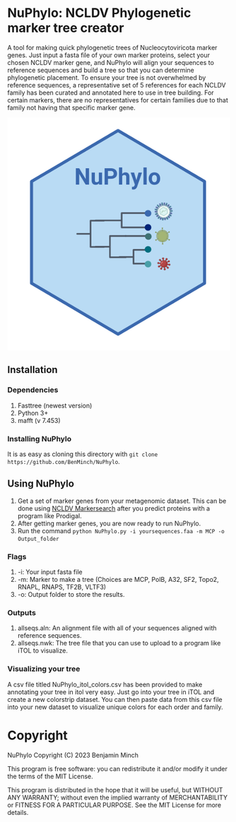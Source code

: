 # NuPhylo: NCLDV Phylogenetic marker tree creator
A tool for making quick phylogenetic trees of Nucleocytoviricota marker genes. Just input a fasta file of your own marker proteins, select your chosen NCLDV marker gene, and NuPhylo will align your sequences to reference sequences and build a tree so that you can determine phylogenetic placement. To ensure your tree is not overwhelmed by reference sequences, a representative set of 5 references for each NCLDV family has been curated and annotated here to use in tree building. For certain markers, there are no representatives for certain families due to that family not having that specific marker gene. 


![alt text](https://github.com/BenMinch/NuPhylo/blob/main/logo.png)


## Installation

### Dependencies
1. Fasttree (newest version)
2. Python 3+
3. mafft (v 7.453)

### Installing NuPhylo

It is as easy as cloning this directory with `git clone https://github.com/BenMinch/NuPhylo`. 

## Using NuPhylo

1. Get a set of marker genes from your metagenomic dataset. This can be done using [NCLDV Markersearch](https://github.com/faylward/ncldv_markersearch) after you predict proteins with a program like Prodigal.
2. After getting marker genes, you are now ready to run NuPhylo.
3. Run the command `python NuPhylo.py -i yoursequences.faa -m MCP -o Output_folder`

### Flags

1. -i: Your input fasta file
2. -m: Marker to make a tree (Choices are MCP, PolB, A32, SF2, Topo2, RNAPL, RNAPS, TF2B, VLTF3)
3. -o: Output folder to store the results.

### Outputs
1. allseqs.aln: An alignment file with all of your sequences aligned with reference sequences.
2. allseqs.nwk: The tree file that you can use to upload to a program like iTOL to visualize.

### Visualizing your tree

A csv file titled NuPhylo_itol_colors.csv has been provided to make annotating your tree in itol very easy. Just go into your tree in iTOL and create a new colorstrip dataset. You can then paste data from this csv file into your new dataset to visualize unique colors for each order and family.

# Copyright
NuPhylo Copyright (C) 2023 Benjamin Minch

This program is free software: you can redistribute it and/or modify it under the terms of the MIT License.

This program is distributed in the hope that it will be useful, but WITHOUT ANY WARRANTY; without even the implied warranty of MERCHANTABILITY or FITNESS FOR A PARTICULAR PURPOSE. See the MIT License for more details.

